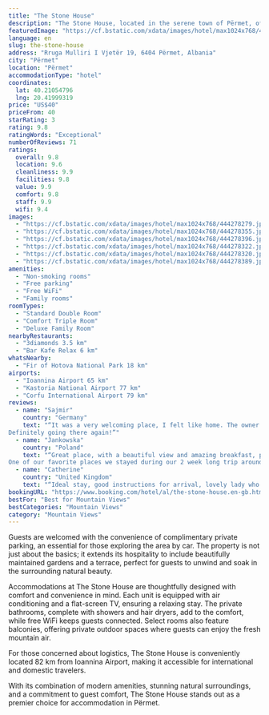 ```yaml
---
title: "The Stone House"
description: "The Stone House, located in the serene town of Përmet, offers a tranquil retreat for travelers seeking both adventure and relaxation."
featuredImage: "https://cf.bstatic.com/xdata/images/hotel/max1024x768/444278279.jpg?k=cdcfa43673f3ec1e79c8a3ec3564a8891f73d53ccc19b41e2a00ce6d42cb05f5&o=&hp=1"
language: en
slug: the-stone-house
address: "Rruga Mulliri I Vjetër 19, 6404 Përmet, Albania"
city: "Përmet"
location: "Përmet"
accommodationType: "hotel"
coordinates:
  lat: 40.21054796
  lng: 20.41999319
price: "US$40"
priceFrom: 40
starRating: 3
rating: 9.8
ratingWords: "Exceptional"
numberOfReviews: 71
ratings:
  overall: 9.8
  location: 9.6
  cleanliness: 9.9
  facilities: 9.8
  value: 9.9
  comfort: 9.8
  staff: 9.9
  wifi: 9.4
images:
  - "https://cf.bstatic.com/xdata/images/hotel/max1024x768/444278279.jpg?k=cdcfa43673f3ec1e79c8a3ec3564a8891f73d53ccc19b41e2a00ce6d42cb05f5&o=&hp=1"
  - "https://cf.bstatic.com/xdata/images/hotel/max1024x768/444278355.jpg?k=ca624b5a6f721de28174e7c1a850ac2d19963d842a87c22677460ceb6e54efee&o=&hp=1"
  - "https://cf.bstatic.com/xdata/images/hotel/max1024x768/444278396.jpg?k=85e48aac3133a21b87579e745dcb93e5d42fdcb0e7b988f09ea4f9eade4ca90d&o=&hp=1"
  - "https://cf.bstatic.com/xdata/images/hotel/max1024x768/444278322.jpg?k=c55cc0352057630f1b3ab5b0b8a858afe3d44cadf9f79054808b73e2e57ea523&o=&hp=1"
  - "https://cf.bstatic.com/xdata/images/hotel/max1024x768/444278320.jpg?k=a38d306897501ea6523dab1c35cb069154a7af1f5eace6a717f923269b41536a&o=&hp=1"
  - "https://cf.bstatic.com/xdata/images/hotel/max1024x768/444278389.jpg?k=57ee07b011c61c8950932ff7f94d26ca75bae74aec9c5bb405a490ca4b064f56&o=&hp=1"
amenities:
  - "Non-smoking rooms"
  - "Free parking"
  - "Free WiFi"
  - "Family rooms"
roomTypes:
  - "Standard Double Room"
  - "Comfort Triple Room"
  - "Deluxe Family Room"
nearbyRestaurants:
  - "3diamonds 3.5 km"
  - "Bar Kafe Relax 6 km"
whatsNearby:
  - "Fir of Hotova National Park 18 km"
airports:
  - "Ioannina Airport 65 km"
  - "Kastoria National Airport 77 km"
  - "Corfu International Airport 79 km"
reviews:
  - name: "Sajmir"
    country: "Germany"
    text: "“It was a very welcoming place, I felt like home. The owner served us self made alcohol and food at his own cost and the day after breakfast was delicious (price included).
Definitely going there again!”"
  - name: "Jankowska"
    country: "Poland"
    text: "“Great place, with a beautiful view and amazing breakfast, prepared by the lovely lady :) The bathroom also had one wall made out of stone which was pretty cool.
One of our favorite places we stayed during our 2 week long trip around Albania.”"
  - name: "Catherine"
    country: "United Kingdom"
    text: "“Ideal stay, good instructions for arrival, lovely lady who was very helpful even tho she didn’t speak good English, not a complaint as I don’t speak Albanian! Fabulous views, very peaceful location, plenty of space, great breakfast, 2 good...”"
bookingURL: "https://www.booking.com/hotel/al/the-stone-house.en-gb.html?aid=8035640"
bestFor: "Best for Mountain Views"
bestCategories: "Mountain Views"
category: "Mountain Views"
---
```


Guests are welcomed with the convenience of complimentary private parking, an essential for those exploring the area by car. The property is not just about the basics; it extends its hospitality to include beautifully maintained gardens and a terrace, perfect for guests to unwind and soak in the surrounding natural beauty.

Accommodations at The Stone House are thoughtfully designed with comfort and convenience in mind. Each unit is equipped with air conditioning and a flat-screen TV, ensuring a relaxing stay. The private bathrooms, complete with showers and hair dryers, add to the comfort, while free WiFi keeps guests connected. Select rooms also feature balconies, offering private outdoor spaces where guests can enjoy the fresh mountain air.

For those concerned about logistics, The Stone House is conveniently located 82 km from Ioannina Airport, making it accessible for international and domestic travelers.

With its combination of modern amenities, stunning natural surroundings, and a commitment to guest comfort, The Stone House stands out as a premier choice for accommodation in Përmet.
